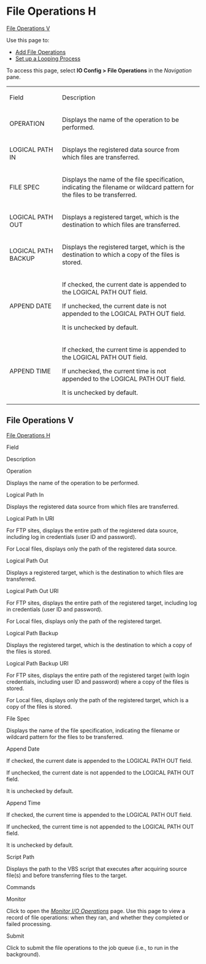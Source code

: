 # <span id="_File_Operations_H"></span> File Operations H

[File Operations V](#_File_Operations_V)

<div class="use">

Use this page to:

  - [Add File Operations](../Use_Cases/Add_File_Operations.htm)
  - [Set up a Looping
    Process](../Use_Cases/Set_up_a_Looping_Process.htm)

</div>

To access this page, select **IO Config \> File Operations** in the
*Navigation* pane.

<table>
<tbody>
<tr class="odd">
<td><p>Field</p></td>
<td><p>Description</p></td>
</tr>
<tr class="even">
<td><p>OPERATION</p></td>
<td><p>Displays the name of the operation to be performed.</p></td>
</tr>
<tr class="odd">
<td><p>LOGICAL PATH IN</p></td>
<td><p>Displays the registered data source from which files are transferred.</p></td>
</tr>
<tr class="even">
<td><p>FILE SPEC</p></td>
<td><p>Displays the name of the file specification, indicating the filename or wildcard pattern for the files to be transferred.</p></td>
</tr>
<tr class="odd">
<td><p>LOGICAL PATH OUT</p></td>
<td><p>Displays a registered target, which is the destination to which files are transferred.</p></td>
</tr>
<tr class="even">
<td><p>LOGICAL PATH BACKUP</p></td>
<td><p>Displays the registered target, which is the destination to which a copy of the files is stored.</p></td>
</tr>
<tr class="odd">
<td><p>APPEND DATE</p></td>
<td><p>If checked, the current date is appended to the LOGICAL PATH OUT field.</p>
<p>If unchecked, the current date is not appended to the LOGICAL PATH OUT field.</p>
<p>It is unchecked by default.</p></td>
</tr>
<tr class="even">
<td><p>APPEND TIME</p></td>
<td><p>If checked, the current time is appended to the LOGICAL PATH OUT field.</p>
<p>If unchecked, the current time is not appended to the LOGICAL PATH OUT field.</p>
<p>It is unchecked by default.</p></td>
</tr>
</tbody>
</table>

## <span id="_File_Operations_V"></span> File Operations V

[File Operations H](#_File_Operations_H)

Field

Description

Operation

Displays the name of the operation to be performed.

Logical Path In

Displays the registered data source from which files are transferred.

Logical Path In URI

For FTP sites, displays the entire path of the registered data source,
including log in credentials (user ID and password).

For Local files, displays only the path of the registered data source.

Logical Path Out

Displays a registered target, which is the destination to which files
are transferred.

Logical Path Out URI

For FTP sites, displays the entire path of the registered target,
including log in credentials (user ID and password).

For Local files, displays only the path of the registered target.

Logical Path Backup

Displays the registered target, which is the destination to which a copy
of the files is stored.

Logical Path Backup URI

For FTP sites, displays the entire path of the registered target (with
login credentials, including user ID and password) where a copy of the
files is stored.

For Local files, displays only the path of the registered target, which
is a copy of the files is stored.

File Spec

Displays the name of the file specification, indicating the filename or
wildcard pattern for the files to be transferred.

Append Date

If checked, the current date is appended to the LOGICAL PATH OUT field.

If unchecked, the current date is not appended to the LOGICAL PATH OUT
field.

It is unchecked by default.

Append Time

If checked, the current time is appended to the LOGICAL PATH OUT field.

If unchecked, the current time is not appended to the LOGICAL PATH OUT
field.

It is unchecked by default.

Script Path

Displays the path to the VBS script that executes after acquiring source
file(s) and before transferring files to the target.

Commands

Monitor

Click to open the *[Monitor I/O
Operations](../Use_Cases/Monitor_I_O_Operations.htm)* page. Use this
page to view a record of file operations: when they ran, and whether
they completed or failed processing.

Submit

Click to submit the file operations to the job queue (i.e., to run in
the background).
